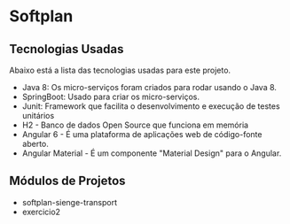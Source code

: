 # Softplan
## Tecnologias Usadas
Abaixo está a lista das tecnologias usadas para este projeto.
- Java 8: Os micro-serviços foram criados para rodar usando o Java 8.
- SpringBoot: Usado para criar os micro-serviços.
- Junit: Framework que facilita o desenvolvimento e execução de testes unitários 
- H2 - Banco de dados Open Source que funciona em memória
- Angular 6 - É uma plataforma de aplicações web de código-fonte aberto.
- Angular Material - É um componente "Material Design" para o Angular. 

## Módulos de Projetos
- softplan-sienge-transport
- exercicio2
